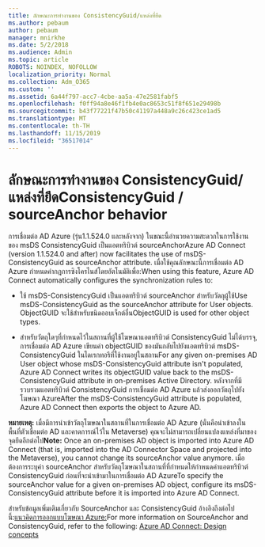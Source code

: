 ```yaml
---
title: ลักษณะการทำงานของ ConsistencyGuid/แหล่งที่ยึด
ms.author: pebaum
author: pebaum
manager: mnirkhe
ms.date: 5/2/2018
ms.audience: Admin
ms.topic: article
ROBOTS: NOINDEX, NOFOLLOW
localization_priority: Normal
ms.collection: Adm_O365
ms.custom: ''
ms.assetid: 6a44f797-acc7-4cbe-aa5a-47e2581fabf5
ms.openlocfilehash: f0ff94a8e46f1fb4e0ac8653c51f8f651e29498b
ms.sourcegitcommit: b43f77221f47b50c41197a448a9c26c423ce1ad5
ms.translationtype: MT
ms.contentlocale: th-TH
ms.lasthandoff: 11/15/2019
ms.locfileid: "36517014"
---
```

# <a name="consistencyguid--sourceanchor-behavior"></a><span data-ttu-id="61a6b-102">ลักษณะการทำงานของ ConsistencyGuid/แหล่งที่ยึด</span><span class="sxs-lookup"><span data-stu-id="61a6b-102">ConsistencyGuid / sourceAnchor behavior</span></span>

<span data-ttu-id="61a6b-103">การเชื่อมต่อ AD Azure (รุ่น1.1.524.0 และหลังจาก) ในขณะนี้อำนวยความสะดวกในการใช้งานของ msDS ConsistencyGuid เป็นแอตทริบิวต์ sourceAnchor</span><span class="sxs-lookup"><span data-stu-id="61a6b-103">Azure AD Connect (version 1.1.524.0 and after) now facilitates the use of msDS-ConsistencyGuid as sourceAnchor attribute.</span></span> <span data-ttu-id="61a6b-104">เมื่อใช้คุณลักษณะนี้การเชื่อมต่อ AD Azure กำหนดค่ากฎการซิงโครไนส์โดยอัตโนมัติเพื่อ:</span><span class="sxs-lookup"><span data-stu-id="61a6b-104">When using this feature, Azure AD Connect automatically configures the synchronization rules to:</span></span>
  
- <span data-ttu-id="61a6b-105">ใช้ msDS-ConsistencyGuid เป็นแอตทริบิวต์ sourceAnchor สำหรับวัตถุผู้ใช้</span><span class="sxs-lookup"><span data-stu-id="61a6b-105">Use msDS-ConsistencyGuid as the sourceAnchor attribute for User objects.</span></span> <span data-ttu-id="61a6b-106">ObjectGUID จะใช้สำหรับชนิดออบเจ็กต์อื่น</span><span class="sxs-lookup"><span data-stu-id="61a6b-106">ObjectGUID is used for other object types.</span></span>
    
- <span data-ttu-id="61a6b-107">สำหรับวัตถุใดๆที่กำหนดไว้ในสถานที่ผู้ใช้โฆษณาแอตทริบิวต์ ConsistencyGuid ไม่ได้บรรจุ, การเชื่อมต่อ AD Azure เขียนค่า objectGUID ของมันกลับไปยังแอตทริบิวต์ msDS-ConsistencyGuid ในไดเรกทอรีที่ใช้งานอยู่ในสถาน</span><span class="sxs-lookup"><span data-stu-id="61a6b-107">For any given on-premises AD User object whose msDS-ConsistencyGuid attribute isn't populated, Azure AD Connect writes its objectGUID value back to the msDS-ConsistencyGuid attribute in on-premises Active Directory.</span></span> <span data-ttu-id="61a6b-108">หลังจากที่มีรวบรวมแอตทริบิวต์ ConsistencyGuid การเชื่อมต่อ AD Azure แล้วส่งออกวัตถุไปยังโฆษณา Azure</span><span class="sxs-lookup"><span data-stu-id="61a6b-108">After the msDS-ConsistencyGuid attribute is populated, Azure AD Connect then exports the object to Azure AD.</span></span>
    
 <span data-ttu-id="61a6b-109">**หมายเหตุ:** เมื่อมีการนำเข้าวัตถุโฆษณาในสถานที่ในการเชื่อมต่อ AD Azure (นั่นคือนำเข้าลงในพื้นที่ตัวเชื่อมต่อ AD และคาดการณ์ไว้ใน Metaverse) คุณจะไม่สามารถเปลี่ยนแปลงแหล่งที่มาของจุดยึดอีกต่อไป</span><span class="sxs-lookup"><span data-stu-id="61a6b-109">**Note:** Once an on-premises AD object is imported into Azure AD Connect (that is, imported into the AD Connector Space and projected into the Metaverse), you cannot change its sourceAnchor value anymore.</span></span> <span data-ttu-id="61a6b-110">เมื่อต้องการระบุค่า sourceAnchor สำหรับวัตถุโฆษณาในสถานที่ที่กำหนดให้กำหนดค่าแอตทริบิวต์ ConsistencyGuid ก่อนที่จะนำเข้ามาในการเชื่อมต่อ AD Azure</span><span class="sxs-lookup"><span data-stu-id="61a6b-110">To specify the sourceAnchor value for a given on-premises AD object, configure its msDS-ConsistencyGuid attribute before it is imported into Azure AD Connect.</span></span> 
  
<span data-ttu-id="61a6b-111">สำหรับข้อมูลเพิ่มเติมเกี่ยวกับ SourceAnchor และ ConsistencyGuid อ้างอิงถึงต่อไปนี้:[แนวคิดการออกแบบโฆษณา Azure:](https://docs.microsoft.com/azure/active-directory/connect/active-directory-aadconnect-design-concepts)</span><span class="sxs-lookup"><span data-stu-id="61a6b-111">For more information on SourceAnchor and ConsistencyGuid, refer to the following: [Azure AD Connect: Design concepts](https://docs.microsoft.com/azure/active-directory/connect/active-directory-aadconnect-design-concepts)</span></span>
  

